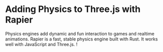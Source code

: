 # Adding Physics to Three.js with Rapier

Physics engines add dynamic and fun interaction to games and realtime animations. Rapier is a fast, stable physics engine built with Rust. It works well with JavaScript and Three.js.
!